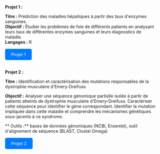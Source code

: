 **Projet 1 :** <br>

**Titre :** Prédiction des maladies hépatiques à partir des taux d'enzymes sanguines.<br>
**Objectif :** Étudier les problèmes de foie de différents patients en analysant leurs taux de différentes enzymes sanguines et leurs diagnostics de maladie.<br>
**Langages :** R<br>

<a href = "https://github.com/Perrinewtr/Portfolio/blob/main/rapport_foie.pdf" style="display: inline-block; padding: 10px 20px; background-color: #007BFF; color: white; text-decoration: none; border-radius: 5px;">
  Projet 1
</a>
<br><br>

**Projet 2 :** <br>

**Titre :** Identification et caractérisation des mutations responsables de la dystrophie musculaire d'Emery-Dreifuss

**Objectif :** Analyser une séquence génomique partielle isolée à partir de patients atteints de dystrophie musculaire d'Emery-Dreifuss. Caractériser cette séquence pour identifier le gène correspondant. Identifier la mutation impliquée dans cette maladie et comprendre les mécanismes génétiques sous-jacents à ce syndrome.

** Outils :** bases de données génomiques (NCBI, Ensembl), outil d'alignement de séquence (BLAST, Clustal Omega) 

<a href = "https://github.com/Perrinewtr/Portfolio/blob/main/PROJET%20AI%20BOURGEOIS%20WARTER%20HAKOBJANYAN.pdf"  style="display: inline-block; padding: 10px 20px; background-color: #007BFF; color: white; text-decoration: none; border-radius: 5px;">
  Projet 2
</a>
